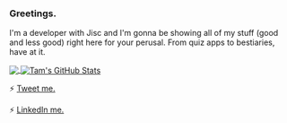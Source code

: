 ### Greetings.


I'm a developer with Jisc and I'm gonna be showing all of my stuff (good and less good) right here for your perusal. From quiz apps to bestiaries, have at it.

<a href="https://github.com/tamjankowska/tamjankowska">
  <img align="center" src="https://github-readme-stats.vercel.app/api/top-langs/?username=tamjankowska&hide=java,html&title_color=ffffff&text_color=c9cacc&icon_color=2bbc8a&bg_color=1d1f21" />
</a>
<a href="https://github.com/tamjankowska/tamjankowska">
  <img align="center" src="https://github-readme-stats.vercel.app/api?username=tamjankowska&show_icons=true&line_height=27&count_private=true&title_color=ffffff&text_color=c9cacc&icon_color=2bbc8a&bg_color=1d1f21" alt="Tam's GitHub Stats" />
</a>

<br /> 

⚡ [Tweet me.](https://twitter.com/tinska)

⚡ [LinkedIn me.](https://www.linkedin.com/in/tamjankowska/)

<!--
**tamjankowska/tamjankowska** is a ✨ _special_ ✨ repository because its `README.md` (this file) appears on your GitHub profile.


- 🔭 I’m currently working on ...
- 🌱 I’m currently learning ...
- 👯 I’m looking to collaborate on ...
- 🤔 I’m looking for help with ...
- 💬 Ask me about ...
- 📫 How to reach me: ...
- 😄 Pronouns: ...
- ⚡ Fun fact: ...
-->
